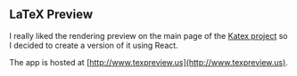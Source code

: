## LaTeX Preview

I really liked the rendering preview on the main page of the [Katex project](https://khan.github.io/KaTeX/) so I decided to create a version of it using React.

The app is hosted at [http://www.texpreview.us](http://www.texpreview.us).